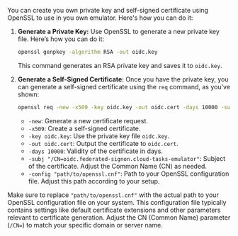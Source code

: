 You can create you own private key and self-signed certificate using OpenSSL to use in you own emulator. Here's how you can do it:

1. **Generate a Private Key:**
   Use OpenSSL to generate a new private key file. Here’s how you can do it:

   ```bash
   openssl genpkey -algorithm RSA -out oidc.key
   ```

   This command generates an RSA private key and saves it to `oidc.key`.

2. **Generate a Self-Signed Certificate:**
   Once you have the private key, you can generate a self-signed certificate using the `req` command, as you've shown:

   ```bash
   openssl req -new -x509 -key oidc.key -out oidc.cert -days 10000 -subj "/CN=oidc.federated-signon.cloud-tasks-emulator" -config "path/to/openssl.cnf"
   ```

   - `-new`: Generate a new certificate request.
   - `-x509`: Create a self-signed certificate.
   - `-key oidc.key`: Use the private key file `oidc.key`.
   - `-out oidc.cert`: Output the certificate to `oidc.cert`.
   - `-days 10000`: Validity of the certificate in days.
   - `-subj "/CN=oidc.federated-signon.cloud-tasks-emulator"`: Subject of the certificate. Adjust the Common Name (CN) as needed.
   - `-config "path/to/openssl.cnf"`: Path to your OpenSSL configuration file. Adjust this path according to your setup.

Make sure to replace `"path/to/openssl.cnf"` with the actual path to your OpenSSL configuration file on your system. This configuration file typically contains settings like default certificate extensions and other parameters relevant to certificate generation. Adjust the CN (Common Name) parameter (`/CN=`) to match your specific domain or server name.
